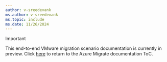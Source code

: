 ```yaml
---
author: v-sreedevank
ms.author: v-sreedevank
ms.topic: include
ms.date: 11/26/2024
---
```


> [!IMPORTANT]
> This end-to-end VMware migration scenario documentation is currently in preview. Click [here](../migrate-services-overview.md) to return to the Azure Migrate documentation ToC.